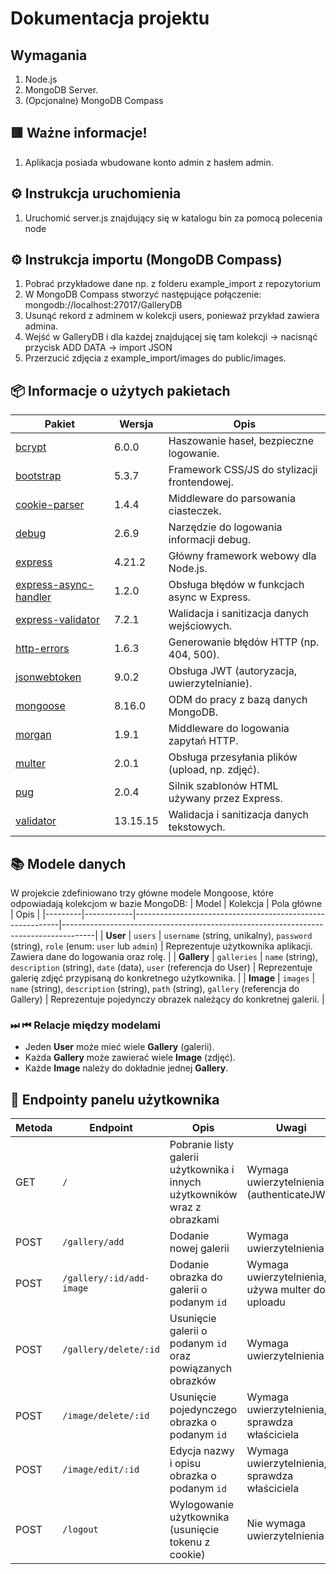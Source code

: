 # Dokumentacja projektu
## Wymagania
1. Node.js
2. MongoDB Server.
3. (Opcjonalne) MongoDB Compass
## 🟥 Ważne informacje!
1. Aplikacja posiada wbudowane konto admin z hasłem admin.
## ⚙️ Instrukcja uruchomienia
1. Uruchomić server.js znajdujący się w katalogu bin za pomocą polecenia node
## ⚙️ Instrukcja importu (MongoDB Compass)
1. Pobrać przykładowe dane np. z folderu example_import z repozytorium
2. W MongoDB Compass stworzyć następujące połączenie: mongodb://localhost:27017/GalleryDB
3. Usunąć rekord z adminem w kolekcji users, ponieważ przykład zawiera admina.
4. Wejść w GalleryDB i dla każdej znajdującej się tam kolekcji -> nacisnąć przycisk ADD DATA -> import JSON
5. Przerzucić zdjęcia z example_import/images do public/images.
## 📦 Informacje o użytych pakietach
| Pakiet | Wersja | Opis |
|--------|--------|------|
| [bcrypt](https://www.npmjs.com/package/bcrypt) | 6.0.0 | Haszowanie haseł, bezpieczne logowanie. |
| [bootstrap](https://www.npmjs.com/package/bootstrap) | 5.3.7 | Framework CSS/JS do stylizacji frontendowej. |
| [cookie-parser](https://www.npmjs.com/package/cookie-parser) | 1.4.4 | Middleware do parsowania ciasteczek. |
| [debug](https://www.npmjs.com/package/debug) | 2.6.9 | Narzędzie do logowania informacji debug. |
| [express](https://www.npmjs.com/package/express) | 4.21.2 | Główny framework webowy dla Node.js. |
| [express-async-handler](https://www.npmjs.com/package/express-async-handler) | 1.2.0 | Obsługa błędów w funkcjach async w Express. |
| [express-validator](https://www.npmjs.com/package/express-validator) | 7.2.1 | Walidacja i sanitizacja danych wejściowych. |
| [http-errors](https://www.npmjs.com/package/http-errors) | 1.6.3 | Generowanie błędów HTTP (np. 404, 500). |
| [jsonwebtoken](https://www.npmjs.com/package/jsonwebtoken) | 9.0.2 | Obsługa JWT (autoryzacja, uwierzytelnianie). |
| [mongoose](https://www.npmjs.com/package/mongoose) | 8.16.0 | ODM do pracy z bazą danych MongoDB. |
| [morgan](https://www.npmjs.com/package/morgan) | 1.9.1 | Middleware do logowania zapytań HTTP. |
| [multer](https://www.npmjs.com/package/multer) | 2.0.1 | Obsługa przesyłania plików (upload, np. zdjęć). |
| [pug](https://www.npmjs.com/package/pug) | 2.0.4 | Silnik szablonów HTML używany przez Express. |
| [validator](https://www.npmjs.com/package/validator) | 13.15.15 | Walidacja i sanitizacja danych tekstowych. |
## 📚 Modele danych
W projekcie zdefiniowano trzy główne modele Mongoose, które odpowiadają kolekcjom w bazie MongoDB:
| Model   | Kolekcja   | Pola główne                                               | Opis                                                                                 |
|---------|------------|-----------------------------------------------------------|--------------------------------------------------------------------------------------|
| **User** | `users`   | `username` (string, unikalny), `password` (string), `role` (enum: `user` lub `admin`) | Reprezentuje użytkownika aplikacji. Zawiera dane do logowania oraz rolę.             |
| **Gallery** | `galleries` | `name` (string), `description` (string), `date` (data), `user` (referencja do User) | Reprezentuje galerię zdjęć przypisaną do konkretnego użytkownika.                    |
| **Image** | `images`  | `name` (string), `description` (string), `path` (string), `gallery` (referencja do Gallery) | Reprezentuje pojedynczy obrazek należący do konkretnej galerii.                      |
### ⏭ ⏮ Relacje między modelami
- Jeden **User** może mieć wiele **Gallery** (galerii).
- Każda **Gallery** może zawierać wiele **Image** (zdjęć).
- Każde **Image** należy do dokładnie jednej **Gallery**.
## 🔗 Endpointy panelu użytkownika
| Metoda | Endpoint                 | Opis                                           | Uwagi                                     |
|--------|--------------------------|------------------------------------------------|-------------------------------------------|
| GET    | `/`                      | Pobranie listy galerii użytkownika i innych użytkowników wraz z obrazkami | Wymaga uwierzytelnienia (authenticateJWT) |
| POST   | `/gallery/add`            | Dodanie nowej galerii                           | Wymaga uwierzytelnienia                    |
| POST   | `/gallery/:id/add-image`  | Dodanie obrazka do galerii o podanym `id`      | Wymaga uwierzytelnienia, używa multer do uploadu |
| POST   | `/gallery/delete/:id`     | Usunięcie galerii o podanym `id` oraz powiązanych obrazków | Wymaga uwierzytelnienia                    |
| POST   | `/image/delete/:id`       | Usunięcie pojedynczego obrazka o podanym `id`  | Wymaga uwierzytelnienia, sprawdza właściciela |
| POST   | `/image/edit/:id`         | Edycja nazwy i opisu obrazka o podanym `id`    | Wymaga uwierzytelnienia, sprawdza właściciela |
| POST   | `/logout`                 | Wylogowanie użytkownika (usunięcie tokenu z cookie) | Nie wymaga uwierzytelnienia                |

